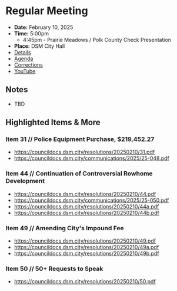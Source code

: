 # Regular Meeting

- **Date:** February 10, 2025
- **Time:** 5:00pm
    - 4:45pm - Prairie Meadows / Polk County Check Presentation
- **Place:** DSM City Hall
- [Details](https://www.dsm.city/citycouncil_detail_T60_R3206.php)
- [Agenda](https://councildocs.dsm.city/agendas/ag20250210.pdf)
- [Corrections](https://councildocs.dsm.city/corrections/20250210%20cap.pdf)
- [YouTube](https://youtube.com/live/D-y6ky19bB0)

## Notes

- TBD

## Highlighted Items & More

### Item 31 // Police Equipment Purchase, $219,452.27

- https://councildocs.dsm.city/resolutions/20250210/31.pdf
- https://councildocs.dsm.city/communications/2025/25-048.pdf

### Item 44 // Continuation of Controversial Rowhome Development

- https://councildocs.dsm.city/resolutions/20250210/44.pdf
- https://councildocs.dsm.city/communications/2025/25-050.pdf
- https://councildocs.dsm.city/resolutions/20250210/44a.pdf
- https://councildocs.dsm.city/resolutions/20250210/44b.pdf

### Item 49 // Amending City's Impound Fee

- https://councildocs.dsm.city/resolutions/20250210/49.pdf
- https://councildocs.dsm.city/resolutions/20250210/49a.pdf
- https://councildocs.dsm.city/resolutions/20250210/49b.pdf

### Item 50 // 50+ Requests to Speak

- https://councildocs.dsm.city/resolutions/20250210/50.pdf

